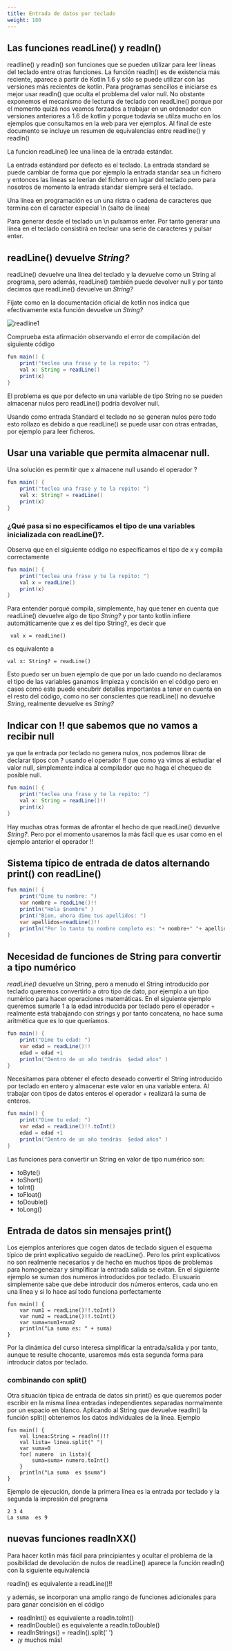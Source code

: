 ```yaml
---
title: Entrada de datos por teclado 
weight: 180
---
```

## Las funciones readLine() y readln()
readline() y readln() son funciones que se pueden utilizar para leer líneas del teclado entre otras funciones. La función readln() es de existencia más reciente, aparece a partir de Kotlin 1.6 y sólo se puede utilizar con  las versiones más recientes de kotlin.  Para programas sencillos e iniciarse es mejor usar readln() que oculta el problema del valor null. No obstante exponemos el mecanismo de lecturra de teclado con readLine() porque por el momento quizá nos veamos forzados a trabajar en un ordenador con versiones anteriores a 1.6 de kotlin y porque todavía se utilza mucho en los ejemplos que consultamos en la web para ver ejemplos. Al final de este documento se incluye un resumen de equivalencias entre readline() y readln()

La funcion readLine()  lee una línea de la  entrada estándar.

La entrada estándard por defecto es el teclado. La entrada standard  se puede cambiar de forma que por ejemplo la entrada standar sea un fichero y entonces las líneas se leerían  del fichero en lugar del teclado pero para nosotros de momento la entrada standar siempre será el teclado.

Una línea en programación es un una ristra o cadena de caracteres que termina con el caracter especial \\n (salto de línea)

Para generar desde el teclado un \\n pulsamos enter. Por tanto  generar una línea en el teclado consistirá en teclear una serie de caracteres y pulsar enter.

## readLine() devuelve *String?*
readLine() devuelve una línea del teclado y la devuelve como un  String al programa, pero  además,  readLine() también puede devolver null y por tanto decimos que readLine() devuelve un *String?*

Fíjate como en la documentación oficial de kotlin nos indica que efectivamente esta función devuelve un *String?*

![readline1](../images/readline1.png)

Comprueba esta afirmación observando el error de compilación del siguiente código
```java
fun main() {
    print("teclea una frase y te la repito: ")
    val x: String = readLine()
    print(x)
}
```

El problema es que por defecto en una variable de tipo String no se pueden almacenar nulos pero readLine() podría devolver null. 

Usando como entrada Standard el teclado no se generan nulos pero todo esto rollazo es debido a que readLine() se puede usar con otras entradas, por ejemplo para leer ficheros.
## Usar una variable que permita almacenar null.
Una solución es permitir que x almacene null usando el operador ?
```java
fun main() {
    print("teclea una frase y te la repito: ")
    val x: String? = readLine()
    print(x)
}
```
### ¿Qué pasa si no especificamos el tipo de  una variables inicializada con readLine()?.
Observa que en el  siguiente código no especificamos el tipo de *x* y compila correctamente 
```java
fun main() {
    print("teclea una frase y te la repito: ")
    val x = readLine()
    print(x)
}
```

Para entender porqué compila, simplemente, hay que tener en cuenta que readLine() devuelve algo de tipo *String?* y por tanto kotlin  infiere automáticamente que *x* es del tipo String?, es decir que
```
 val x = readLine()
```
es equivalente a
```
val x: String? = readLine()
```
Esto puedo ser un buen ejemplo de que por un lado cuando no declaramos el tipo de las variables ganamos limpieza y concisión en el código pero en casos como este puede encubrir detalles importantes a tener en cuenta en el resto del código, como no ser conscientes que readLine() no devuelve *String*, realmente devuelve es *String?*

## Indicar con !! que sabemos que no vamos a recibir null
ya que la entrada por teclado no genera nulos, nos podemos librar de declarar tipos con ? usando  el operador !! que como ya vimos al estudiar el valor null, simplemente indica al compilador que no haga el chequeo de posible null.
```java
fun main() {
    print("teclea una frase y te la repito: ")
    val x: String = readLine()!!
    print(x)
}
```

Hay muchas otras formas de afrontar el hecho de que readLine()  devuelve *String?*. Pero por el momento usaremos la más fácil que es usar como en el ejemplo anterior el operador !!


## Sistema típico de entrada de datos alternando print() con readLine()

```java
fun main() {
    print("Dime tu nombre: ")
    var nombre = readLine()!!
    println("Hola $nombre" )
    print("Bien, ahora dime tus apellidos: ")
    var apellidos=readLine()!!
    println("Por lo tanto tu nombre completo es: "+ nombre+" "+ apellidos)
}
```
## Necesidad de funciones de String para convertir a tipo numérico
*readLine()* devuelve un String, pero a menudo el String introducido por teclado queremos convertirlo a otro tipo de dato, por ejemplo a un tipo  numérico para hacer operaciones matemáticas.
En el siguiente ejemplo queremos sumarle 1 a la edad introducida por teclado pero el operador + realmente está trabajando con strings y por tanto concatena, no hace suma aritmética que es lo que queríamos.
```java
fun main() {
    print("Dime tu edad: ")
    var edad = readLine()!!
    edad = edad +1
    println("Dentro de un año tendrás  $edad años" )
}
```
Necesitamos para obtener el efecto deseado convertir el String introducido por teclado en entero y almacenar este valor en una variable entera. Al trabajar con tipos de datos enteros el operador + realizará la suma de enteros.
```java
fun main() {
    print("Dime tu edad: ")
    var edad = readLine()!!.toInt()
    edad = edad +1
    println("Dentro de un año tendrás  $edad años" )
}
```
Las funciones para convertir un String en valor de tipo numérico  son:
- toByte()
- toShort()
- toInt()
- toFloat()
- toDouble()
- toLong()
## Entrada de datos sin mensajes print()

Los ejemplos anteriores que cogen datos de teclado siguen el esquema típico de print explicativo seguido de readLine(). Pero los print explicativos no son realmente necesarios y de hecho en muchos tipos de problemas para homogeneizar y simplificar la entrada salida se evitan. 
En el siguiente ejemplo se suman dos numeros introducidos por teclado. El usuario simplemente sabe que debe introducir dos números enteros, cada uno en una línea y si lo hace así todo funciona perfectamente
```
fun main() {
    var num1 = readLine()!!.toInt()
    var num2 = readLine()!!.toInt()
    var suma=num1+num2
    println("La suma es: " + suma)
}
```

Por la dinámica del curso interesa simplificar la entrada/salida y por tanto, aunque te resulte chocante,  usaremos más esta segunda forma para introducir datos por teclado.

### combinando con split()
Otra situación típica de entrada de datos sin print() es que queremos poder escribir en la misma línea entradas independientes separadas normalmente por un espacio en blanco. Aplicando al String que devuelve readln() la función split() obtenemos los datos individuales de la línea.
Ejemplo
```
fun main() {
    val linea:String = readln()!!
    val lista= linea.split(" ")
    var suma=0
    for( numero  in lista){
        suma=suma+ numero.toInt()
    }
    println("La suma  es $suma")
}
```
Ejemplo de ejecución, donde la primera línea es la entrada por teclado y la segunda la impresión del programa
```
2 3 4
La suma  es 9

```

## nuevas funciones readlnXX() 
Para hacer kotlin más fácil para principiantes y ocultar el problema de la posibilidad de devolución de nulos de readLine() aparece la función readln() con la siguiente equivalencia

readln() es equivalente a readLine()!!

y además, se incorporan una amplio rango de funciones adicionales para  para ganar concisión en el código

- readlnInt() es equivalente a readln.toInt()
- readlnDouble() es equivalente a readln.toDouble()
- readlnStrings() = readln().split(' ')
- ¡y muchos más!

